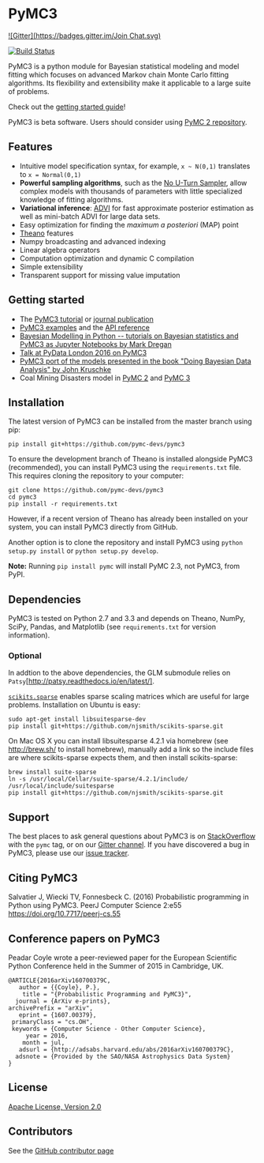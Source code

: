 # PyMC3
[![Gitter](https://badges.gitter.im/Join Chat.svg)](https://gitter.im/pymc-devs/pymc?utm_source=badge&utm_medium=badge&utm_campaign=pr-badge&utm_content=badge)

[![Build Status](https://travis-ci.org/pymc-devs/pymc3.png?branch=master)](https://travis-ci.org/pymc-devs/pymc3)

PyMC3 is a python module for Bayesian statistical modeling and model fitting which focuses on advanced Markov chain Monte Carlo fitting algorithms. Its flexibility and extensibility make it applicable to a large suite of problems.

Check out the [getting started guide](http://pymc-devs.github.io/pymc3/notebooks/getting_started.html)!

PyMC3 is beta software. Users should consider using [PyMC 2 repository](https://github.com/pymc-devs/pymc).

## Features

 * Intuitive model specification syntax, for example, `x ~ N(0,1)` translates to `x = Normal(0,1)`
 * **Powerful sampling algorithms**, such as the [No U-Turn Sampler](http://arxiv.org/abs/1111.4246), allow complex models with thousands of parameters with little specialized knowledge of fitting algorithms.
 * **Variational inference**: [ADVI](http://arxiv.org/abs/1506.03431) for fast approximate posterior estimation as well as mini-batch ADVI for large data sets.
 * Easy optimization for finding the *maximum a posteriori* (MAP) point
 * [Theano](http://deeplearning.net/software/theano/) features
  * Numpy broadcasting and advanced indexing
  * Linear algebra operators
  * Computation optimization and dynamic C compilation
 * Simple extensibility
 * Transparent support for missing value imputation

## Getting started
 * The [PyMC3 tutorial](http://pymc-devs.github.io/pymc3/getting_started) or [journal publication](https://peerj.com/articles/cs-55/)
 * [PyMC3 examples](http://pymc-devs.github.io/pymc3/examples.html) and the [API reference](http://pymc-devs.github.io/pymc3/api.html)
 * [Bayesian Modelling in Python -- tutorials on Bayesian statistics and PyMC3 as Jupyter Notebooks by Mark Dregan](https://github.com/markdregan/Bayesian-Modelling-in-Python)
 * [Talk at PyData London 2016 on PyMC3](https://www.youtube.com/watch?v=LlzVlqVzeD8)
 * [PyMC3 port of the models presented in the book "Doing Bayesian Data Analysis" by John Kruschke](https://github.com/aloctavodia/Doing_bayesian_data_analysis)
 * Coal Mining Disasters model in [PyMC 2](https://github.com/pymc-devs/pymc/blob/master/pymc/examples/disaster_model.py) and [PyMC 3](https://github.com/pymc-devs/pymc3/blob/master/pymc3/examples/disaster_model.py)

## Installation

The latest version of PyMC3 can be installed from the master branch using pip:

```
pip install git+https://github.com/pymc-devs/pymc3
```

To ensure the development branch of Theano is installed alongside PyMC3 (recommended), you can install PyMC3 using the `requirements.txt` file. This requires cloning the repository to your computer:

```
git clone https://github.com/pymc-devs/pymc3
cd pymc3
pip install -r requirements.txt
```

However, if a recent version of Theano has already been installed on your system, you can install PyMC3 directly from GitHub.

Another option is to clone the repository and install PyMC3 using `python setup.py install` or `python setup.py develop`.

**Note:** Running `pip install pymc` will install PyMC 2.3, not PyMC3, from PyPI.

## Dependencies

PyMC3 is tested on Python 2.7 and 3.3 and depends on Theano, NumPy,
SciPy, Pandas, and Matplotlib (see `requirements.txt` for version information).

### Optional

In addtion to the above dependencies, the GLM submodule relies on
`Patsy`[http://patsy.readthedocs.io/en/latest/].

[`scikits.sparse`](https://github.com/njsmith/scikits-sparse) enables sparse scaling matrices which are useful for large problems. Installation on Ubuntu is easy:

```
sudo apt-get install libsuitesparse-dev
pip install git+https://github.com/njsmith/scikits-sparse.git
```

On Mac OS X you can install libsuitesparse 4.2.1 via homebrew (see http://brew.sh/ to install homebrew), manually add a link so the include files are where scikits-sparse expects them, and then install scikits-sparse:

```
brew install suite-sparse
ln -s /usr/local/Cellar/suite-sparse/4.2.1/include/ /usr/local/include/suitesparse
pip install git+https://github.com/njsmith/scikits-sparse.git
```

## Support

The best places to ask general questions about PyMC3 is on [StackOverflow](http://stackoverflow.com/questions/tagged/pymc) with the `pymc` tag, or on our [Gitter channel](https://gitter.im/pymc-devs/pymc). If you have discovered a bug in PyMC3, please use our [issue tracker](https://github.com/pymc-devs/pymc3/issues).

## Citing PyMC3

Salvatier J, Wiecki TV, Fonnesbeck C. (2016) Probabilistic programming in Python using PyMC3. PeerJ Computer Science 2:e55 https://doi.org/10.7717/peerj-cs.55

## Conference papers on PyMC3
Peadar Coyle wrote a peer-reviewed paper for the European Scientific Python Conference held in the Summer of 2015 in Cambridge, UK. 
```
@ARTICLE{2016arXiv160700379C,
   author = {{Coyle}, P.},
    title = "{Probabilistic Programming and PyMC3}",
  journal = {ArXiv e-prints},
archivePrefix = "arXiv",
   eprint = {1607.00379},
 primaryClass = "cs.OH",
 keywords = {Computer Science - Other Computer Science},
     year = 2016,
    month = jul,
   adsurl = {http://adsabs.harvard.edu/abs/2016arXiv160700379C},
  adsnote = {Provided by the SAO/NASA Astrophysics Data System}
}
```
## License
[Apache License, Version 2.0](https://github.com/pymc-devs/pymc3/blob/master/LICENSE)

## Contributors

See the [GitHub contributor page](https://github.com/pymc-devs/pymc3/graphs/contributors)
